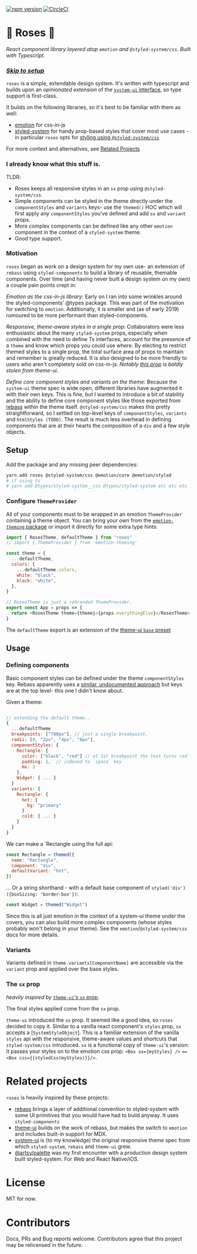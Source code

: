 [![npm version](https://badge.fury.io/js/roses.svg)](https://badge.fury.io/js/roses) [![CircleCI](https://circleci.com/gh/erikdstock/roses.svg?style=svg)](https://circleci.com/gh/erikdstock/roses)

# 🌹 Roses 🌹

_React component library layered atop `emotion` and `@styled-system/css`. Built with Typescript._

### [_Skip to setup_](#setup)

`roses` is a simple, extendable design system. It's written with typescript and builds upon an _opinionated extension_ of the [`system-ui` interface](https://system-ui.com/theme), so type support is first-class.

It builds on the following libraries, so it's best to be familiar with them as well:

- [emotion](https://emotion.sh/docs/introduction) for css-in-js
- [styled-system](https://styled-system.com) for handy prop-based styles that cover most use cases - in particular `roses` opts for [styling using `@styled-system/css`](#the-sx-prop)

For more context and alternatives, see [Related Projects](#related-projects)

### I already know what this stuff is.

TLDR:

- Roses keeps all responsive styles in an `sx` prop using `@styled-system/css`.
- Simple components can be styled in the theme directly under the `componentStyles` and `variants` keys- use the `themed()` HOC which will first apply any `componentStyles` you've defined and add `sx` and `variant` props.
- More complex components can be defined like any other `emotion` component in the context of a `styled-system` theme.
- Good type support.

### Motivation

`roses` began as work on a design system for my own use- an extension of `rebass` using `styled-components` to build a library of reusable, themable components. Over time (and having never built a design system on my own) a couple pain points crept in:

_Emotion as the css-in-js library_: Early on I ran into some wrinkles around the styled-components' @types package. This was part of the motivation for switching to `emotion`. Additionally, it is smaller and (as of early 2019) rumoured to be more performant than styled-components.

_Responsive, theme-aware styles in a single prop_: Collaborators were less enthusiastic about the many `styled-system` props, especially when combined with the need to define Ts interfaces, account for the presence of a `theme` and know which props you could use where. By electing to restrict themed styles to a single prop, the total surface area of props to maintain and remember is greatly reduced. It is also designed to be more friendly to users who aren't completely sold on css-in-js. _Notably [this prop](#the-sx-prop) is baldly stolen from theme-ui._

_Define core component styles and variants on the theme_: Because the `system-ui` theme spec is wide open, different libraries have augmented it with their own keys. This is fine, but I wanted to introduce a bit of stability and the ability to define core component styles like those exported from [rebass](#related-projects) within the theme itself. `@styled-system/css` makes this pretty straightforward, so I settled on top-level keys of `componentStyles`, `variants` and `htmlStyles (TODO)`. The result is much less overhead in defining components that are at their hearts the composition of a `div` and a few style objects.

## Setup

Add the package and any missing peer dependencies:

```sh
yarn add roses @styled-system/css @emotion/core @emotion/styled
# if using ts
# yarn add @types/styled-system__css @types/styled-system etc etc etc ...
```

### Configure `ThemeProvider`

All of your components must to be wrapped in an emotion `ThemeProvider` containing a theme object. You can bring your own from the [`emotion-theming` package](https://emotion.sh/docs/emotion-theming#themeprovider-reactcomponenttype) or import it directly for some extra type hints:

```js
import { RosesTheme, defaultTheme } from "roses"
// import { ThemeProvider } from 'emotion-theming'

const theme = {
  ...defaultTheme,
  colors: {
    ...defaultTheme.colors,
    white: "black",
    black: "white",
  },
}

// RosesTheme is just a rebranded ThemeProvider.
export const App = props => {
  return <RosesTheme theme={theme}>{props.everythingElse}</RosesTheme>
}
```

The `defaultTheme` export is an extension of the [theme-ui `base` preset](https://theme-ui.com/demo)

## Usage

### Defining components

Basic component styles can be defined under the theme `componentStyles` key. Rebass apparently uses a [similar, undocumented approach](https://github.com/rebassjs/rebass/blob/99efe79af0b62fa061f9c115bf472c6448d8eb32/src/index.js#L34) but keys are at the top level- this one I didn't know about.

Given a theme:

```js

// extending the default theme..
{
  ...defaultTheme
  breakpoints: ["780px"], // just a single breakpoint.
  radii: [0, "2px", "4px", "8px"],
  componentStyles: {
    Rectangle: {
      color: ["black", "red"] // at 1st breakpoint the text turns red for some reason.
      padding: 1,  // indexed to `space` key
      mx: 3
    },
    Widget: { ... }
  }
  variants: {
    Rectangle: {
      hot: {
        bg: "primary"
      }
      cold: { ... }
    }
  }
}
```

We can make a `Rectangle using the full api:

```js
const Rectangle = themed({
  name: "Rectangle",
  component: "div",
  defaultVariant: "hot",
})
```

... Or a string shorthand - with a default base component of `styled('div')({boxSizing: 'border-box'})`:

```js
const Widget = themed("Widget")
```

Since this is all just emotion in the context of a system-ui theme under the covers, you can also build more complex components (whose styles probably won't belong in your theme). See the `emotion`/`@styled-system/css` docs for more details.

### Variants

Variants defined in `theme.variants[ComponentName]` are accessible via the `variant` prop and applied over the base styles.

### The `sx` prop

_heavily inspired by [`theme-ui`'s `sx` prop](https://theme-ui.com/sx-prop)_.

The final styles applied come from the `sx` prop.

`theme-ui` introduced the `sx` prop. It seemed like a good idea, so `roses` decided to copy it. Similar to a vanilla react component's `styles` prop, `sx` accepts a [`SystemStyleObject`]. This is a familiar extension of the vanilla `styles` api with the responsive, theme-aware values and shortcuts that `styled-system/css` introduced. `sx` is a functional copy of `theme-ui`'s version: It passes your styles on to the emotion css prop: `<Box sx={myStyles} />` `==` `<Box css={{styledCss(myStyles)}}/>`.

# Related projects

`roses` is heavily inspired by these projects:

- [rebass](https://rebassjs.org/) brings a layer of additional convention to styled-system with some UI primitives that you would have had to build anyway. It uses `styled-components`
- [theme-ui](https://theme-ui.com/) builds on the work of rebass, but makes the switch to `emotion` and includes built-in support for MDX.
- [system-ui](https://system-ui.com/theme/) is (to my knowledge) the original responsive theme spec from which `styled-system`, `rebass` and `theme-ui` grew.
- [@artsy/palette](https://palette.artsy.net/) was my first encounter with a production design system built styled-system. For Web and React Native/iOS.

# License

MIT for now.

# Contributors

Docs, PRs and Bug reports welcome. Contributors agree that this project may be relicensed in the future.
